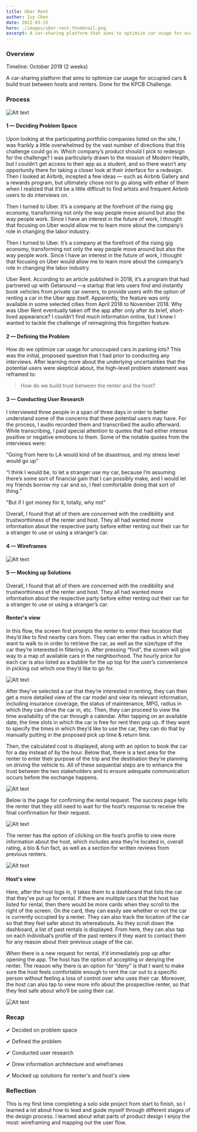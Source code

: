 ```yaml
---
title: Uber Rent
author: Ivy Chen
date: 2021-03-15
hero: ./images/uber-rent-thumbnail.png
excerpt: A car-sharing platform that aims to optimize car usage for occupied cars & build trust between hosts and renters
---
```


### Overview

Timeline: October 2019 (2 weeks)

A car-sharing platform that aims to optimize car usage for occupied cars & build trust between hosts and renters. Done for the KPCB Challenge. 

### Process 

<div className="Image__Small">
  <img
    src="./images/timeline.png"
    title="timeline"
    alt="Alt text"
  />
</div>

#### 1 — Deciding Problem Space 

Upon looking at the participating portfolio companies listed on the site, I was frankly a little overwhelmed by the vast number of directions that this challenge could go in. Which company’s product should I pick to redesign for the challenge? I was particularly drawn to the mission of Modern Health, but I couldn’t get access to their app as a student, and so there wasn’t any opportunity there for taking a closer look at their interface for a redesign. Then I looked at Airbnb, incepted a few ideas — such as Airbnb Gallery and a rewards program, but ultimately chose not to go along with either of them when I realized that it’d be a little difficult to find artists and frequent Airbnb users to do interviews on.

Then I turned to Uber. It’s a company at the forefront of the rising gig economy, transforming not only the way people move around but also the way people work. Since I have an  interest in the future of work, I thought that focusing on Uber would allow me to learn more about the company’s role in changing the labor industry.

Then I turned to Uber. It’s a company at the forefront of the rising gig economy, transforming not only the way people move around but also the way people work. Since I have an  interest in the future of work, I thought that focusing on Uber would allow me to learn more about the company’s role in changing the labor industry.

Uber Rent. According to an article published in 2018, it’s a program that had partnered up with Getaround —a startup that lets users find and instantly book vehicles from private car owners, to provide users with the option of renting a car in the Uber app itself. Apparently, the feature was only available in some selected cities from April 2018 to November 2018. Why was Uber Rent eventually taken off the app after only after its brief, short-lived appearance? I couldn’t find much information online, but I knew I wanted to tackle the challenge of reimagining this forgotten feature.

#### 2 — Defining the Problem 

How do we optimize car usage for unoccupied cars in parking lots? This was the initial, proposed question that I had prior to conducting any interviews. After learning more about the underlying uncertainties that the potential users were skeptical about, the high-level problem statement was reframed to:

>How do we build trust between the renter and the host?

#### 3 — Conducting User Research  

I interviewed three people in a span of three days in order to better understand some of the concerns that these potential users may have. For the process, I audio recorded them and transcribed the audio afterward. While transcribing, I paid special attention to quotes that had either intense positive or negative emotions to them. Some of the notable quotes from the interviews were:

“Going from here to LA would kind of be disastrous, and my stress level would go up”

“I think I would be, to let a stranger use my car, because I’m assuming there’s some sort of financial gain that I can possibly make, and I would let my friends borrow my car and so, I feel comfortable doing that sort of thing.”

"But if I got money for it, totally, why not”

Overall, I found that all of them are concerned with the credibility and trustworthiness of the renter and host. They all had wanted more information about the respective party before either renting out their car for a stranger to use or using a stranger’s car.


#### 4 — Wireframes

<div className="Image__Small">
  <img
    src="./images/wireframes.jpeg"
    title="wireframes"
    alt="Alt text"
  />
</div>


#### 5 — Mocking up Solutions

Overall, I found that all of them are concerned with the credibility and trustworthiness of the renter and host. They all had wanted more information about the respective party before either renting out their car for a stranger to use or using a stranger’s car.

#### Renter's view

In this flow, the screen first prompts the renter to enter their location that they’d like to find nearby cars from. They can enter the radius in which they want to walk to in order to retrieve the car, as well as the size/type of the car they’re interested in filtering in. After pressing “find”, the screen will give way to a map of available cars in the neighborhood. The hourly price for each car is also listed as a bubble for the up top for the user’s convenience in picking out which one they’d like to go for.

<div className="Image__Small">
  <img
    src="./images/renter-view.jpeg"
    title="renters"
    alt="Alt text"
  />
</div>

After they’ve selected a car that they’re interested in renting, they can then get a more detailed view of the car model and view its relevant information, including insurance coverage, the status of maintenance, MPG, radius in which they can drive the car in, etc. Then, they can proceed to view the time availability of the car through a calendar. After tapping on an available date, the time slots in which the car is free for rent then pop up. If they want to specify the times in which they’d like to use the car, they can do that by manually putting in the proposed pick up time & return time.

Then, the calculated cost is displayed, along with an option to book the car for a day instead of by the hour. Below that, there is a text area for the renter to enter their purpose of the trip and the destination they’re planning on driving the vehicle to. All of these sequential steps are to enhance the trust between the two stakeholders and to ensure adequate communication occurs before the exchange happens.

<div className="Image__Small">
  <img
    src="./images/availability.jpeg"
    title="availabilitys"
    alt="Alt text"
  />
</div>

Below is the page for confirming the rental request. The success page tells the renter that they still need to wait for the host’s response to receive the final confirmation for their request.

<div className="Image__Small">
  <img
    src="./images/confirm.jpeg"
    title="confirm"
    alt="Alt text"
  />
</div>

The renter has the option of clicking on the host’s profile to view more information about the host, which includes area they’re located in, overall rating, a bio & fun fact, as well as a section for written reviews from previous renters.

<div className="Image__Small">
  <img
    src="./images/review.jpeg"
    title="review"
    alt="Alt text"
  />
</div>

#### Host's view

Here, after the host logs in, it takes them to a dashboard that lists the car that they’ve put up for rental. If there are multiple cars that the host has listed for rental, then there would be more cards when they scroll to the right of the screen. On the card, they can easily see whether or not the car is currently occupied by a renter. They can also track the location of the car so that they feel safer about its whereabouts. As they scroll down the dashboard, a list of past rentals is displayed. From here, they can also tap on each individual’s profile of the past renters if they want to contact them for any reason about their previous usage of the car.

When there is a new request for rental, it’d immediately pop up after opening the app. The host has the option of accepting or denying the renter. The reason why there is an option for “deny” is that I want to make sure the host feels comfortable enough to rent the car out to a specific person without feeling a loss of control over who uses their car. Moreover, the host can also tap to view more info about the prospective renter, so that they feel safe about who’ll be using their car.

<div className="Image__Small">
  <img
    src="./images/host-view.jpeg"
    title="host-view"
    alt="Alt text"
  />
</div>

### Recap 

✔︎ Decided on problem space

✔︎ Defined the problem

✔︎ Conducted user research

✔︎ Drew information architecture and wireframes

✔︎ Mocked up solutions for renter's and host's view

### Reflection

This is my first time completing a solo side project from start to finish, so I learned a lot about how to lead and guide myself through different stages of the design process. I learned about what parts of product design I enjoy the most: wireframing and mapping out the user flow.